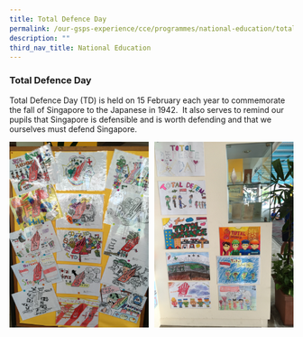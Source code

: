 ```yaml
---
title: Total Defence Day
permalink: /our-gsps-experience/cce/programmes/national-education/total-defence-day/
description: ""
third_nav_title: National Education
---
```

### **Total Defence Day**
Total Defence Day (TD) is held on 15 February each year to commemorate the fall of Singapore to the Japanese in 1942.&nbsp; It also&nbsp;serves to remind our pupils that Singapore is defensible and is worth defending and that we ourselves must defend Singapore.

<img src="/images/td1.jpg" style="width:49%" align="left">
<img src="/images/td2.jpg" style="width:49%" align="right">